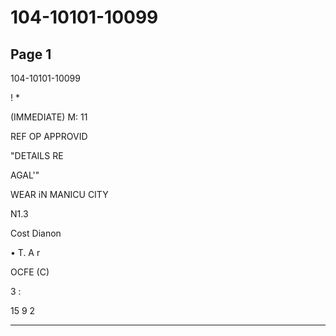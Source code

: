 # 104-10101-10099

## Page 1

104-10101-10099

! *

(IMMEDIATE) M: 11

REF OP APPROVID

"DETAILS RE

AGAL'"

WEAR iN MANICU CITY

N1.3

Cost Dianon

• T. A r

OCFE (C)

3 :

15 9 2

---

